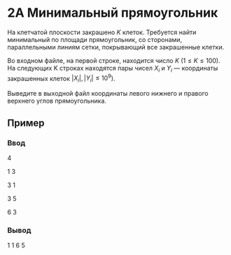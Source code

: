 # 2A Минимальный прямоугольник

На клетчатой плоскости закрашено $K$ клеток. Требуется найти минимальный по площади прямоугольник, со сторонами, параллельными линиям сетки, покрывающий все закрашенные клетки.

Во входном файле, на первой строке, находится число $K$ $(1 ≤ K ≤ 100)$. На следующих K строках находятся пары чисел $X_i$ и $Y_i$ — координаты закрашенных клеток $|X_i|, |Y_i| ≤ 10^9)$.

Выведите в выходной файл координаты левого нижнего и правого верхнего углов прямоугольника.

## Пример

### Ввод

4

1 3

3 1

3 5

6 3


### Вывод

1 1 6 5
